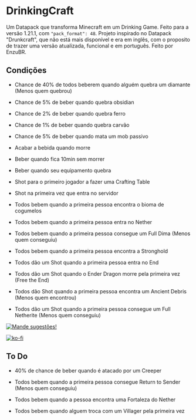 # DrinkingCraft
Um Datapack que transforma Minecraft em um Drinking Game. Feito para a versão 1.21.1, com ```"pack_format": 48```. Projeto inspirado no Datapack "Drunkcraft", que não está mais disponível e era em inglês, com o proposito de trazer uma versão atualizada, funcional e em português. Feito por EnzuBR.

## Condições
- Chance de 40% de todos beberem quando alguém quebra um diamante (Menos quem quebrou)

- Chance de 5% de beber quando quebra obsidian

- Chance de 2% de beber quando quebra ferro

- Chance de 1% de beber quando quebra carvão

- Chance de 5% de beber quando mata um mob passivo

- Acabar a bebida quando morre

- Beber quando fica 10min sem morrer

- Beber quando seu equipamento quebra

- Shot para o primeiro jogador a fazer uma Crafting Table

- Shot na primeira vez que entra no servidor

- Todos bebem quando a primeira pessoa encontra o bioma de cogumelos

- Todos bebem quando a primeira pessoa entra no Nether

- Todos bebem quando a primeira pessoa consegue um Full Dima (Menos quem conseguiu)

- Todos bebem quando a primeira pessoa encontra a Stronghold

- Todos dão um Shot quando a primeira pessoa entra no End

- Todos dão um Shot quando o Ender Dragon morre pela primeira vez (Free the End)

- Todos dão Shot quando a primeira pessoa encontra um Ancient Debris (Menos quem encontrou)

- Todos dão um Shot quando a primeira pessoa consegue um Full Netherite (Menos quem conseguiu)

[![Mande sugestões!](https://cdn.modrinth.com/data/cached_images/f86bc23663dba709f5994d480d8bef84959fd10b.png)](https://forms.gle/ia7oY1hR5vUB4eg46)

[![ko-fi](https://ko-fi.com/img/githubbutton_sm.svg)](https://ko-fi.com/I2I0149EW0)

## To Do

- 40% de chance de beber quando é atacado por um Creeper

- Todos bebem quando a primeira pessoa consegue Return to Sender (Menos quem conseguiu)

- Todos bebem quando a pessoa encontra uma Fortaleza do Nether

- Todos bebem quando alguem troca com um Villager pela primeira vez
